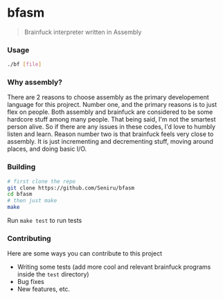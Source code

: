 
# bfasm
> Brainfuck interpreter written in Assembly

### Usage
```bash
./bf [file]
```

### Why assembly?
There are 2 reasons to choose assembly as the primary developement language for this projrect.
Number one, and the primary reasons is to just flex on people. Both assembly and brainfuck are considered to be some hardcore stuff among many people. That being said, I'm not the smartest person alive. So if there are any issues in these codes, I'd love to humbly listen and learn.
Reason number two is that brainfuck feels very close to assembly. It is just incrementing and decrementing stuff, moving around places, and doing basic I/O.

### Building
```bash
# first clone the repo
git clone https://github.com/Seniru/bfasm
cd bfasm
# then just make
make
```
Run `make test` to run tests

### Contributing
Here are some ways you can contribute to this project

- Writing some tests (add more cool and relevant brainfuck programs  inside the `test` directory)
- Bug fixes
- New features, etc.
